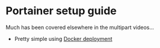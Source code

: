 # Portainer setup guide

Much has been covered elsewhere in the multipart videos...

- Pretty simple using [Docker deployment](https://docs.portainer.io/start/install-ce/server/docker/linux#deployment)
